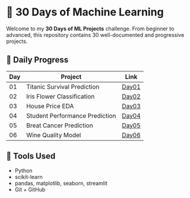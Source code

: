 
# 🚀 30 Days of Machine Learning

Welcome to my **30 Days of ML Projects** challenge. From beginner to advanced, this repository contains 30 well-documented and progressive projects.

## 📅 Daily Progress

| Day | Project | Link |
|-----|---------|------|
| 01 | Titanic Survival Prediction | [Day01](./Day1_Titanic) |
| 02 | Iris Flower Classification  | [Day02](./Day2_Iris) |
| 03 | House Price EDA             | [Day03](./Day3_HousePrice) |
| 04 | Student Performance Prediction | [Day04](./Day4_Student_performance) |
| 05 | Breat Cancer Prediction     | [Day05](./Day5_Breast_cancer) |
| 06 | Wine Quality Model          | [Day06](./Day6_wine_quality) |

## 📌 Tools Used
- Python
- scikit-learn
- pandas, matplotlib, seaborn, streamlit
- Git + GitHub
